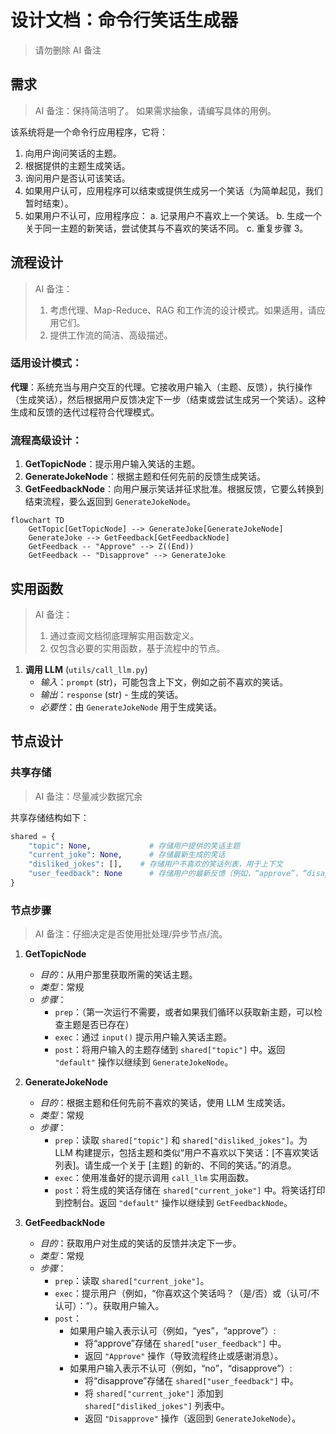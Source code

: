 # 设计文档：命令行笑话生成器

> 请勿删除 AI 备注

## 需求

> AI 备注：保持简洁明了。
> 如果需求抽象，请编写具体的用例。

该系统将是一个命令行应用程序，它将：
1. 向用户询问笑话的主题。
2. 根据提供的主题生成笑话。
3. 询问用户是否认可该笑话。
4. 如果用户认可，应用程序可以结束或提供生成另一个笑话（为简单起见，我们暂时结束）。
5. 如果用户不认可，应用程序应：
    a. 记录用户不喜欢上一个笑话。
    b. 生成一个关于同一主题的新笑话，尝试使其与不喜欢的笑话不同。
    c. 重复步骤 3。

## 流程设计

> AI 备注：
> 1. 考虑代理、Map-Reduce、RAG 和工作流的设计模式。如果适用，请应用它们。
> 2. 提供工作流的简洁、高级描述。

### 适用设计模式：

**代理**：系统充当与用户交互的代理。它接收用户输入（主题、反馈），执行操作（生成笑话），然后根据用户反馈决定下一步（结束或尝试生成另一个笑话）。这种生成和反馈的迭代过程符合代理模式。

### 流程高级设计：

1.  **GetTopicNode**：提示用户输入笑话的主题。
2.  **GenerateJokeNode**：根据主题和任何先前的反馈生成笑话。
3.  **GetFeedbackNode**：向用户展示笑话并征求批准。根据反馈，它要么转换到结束流程，要么返回到 `GenerateJokeNode`。

```mermaid
flowchart TD
    GetTopic[GetTopicNode] --> GenerateJoke[GenerateJokeNode]
    GenerateJoke --> GetFeedback[GetFeedbackNode]
    GetFeedback -- "Approve" --> Z((End))
    GetFeedback -- "Disapprove" --> GenerateJoke
```
## 实用函数

> AI 备注：
> 1. 通过查阅文档彻底理解实用函数定义。
> 2. 仅包含必要的实用函数，基于流程中的节点。

1.  **调用 LLM** (`utils/call_llm.py`)
    *   *输入*：`prompt` (str)，可能包含上下文，例如之前不喜欢的笑话。
    *   *输出*：`response` (str) - 生成的笑话。
    *   *必要性*：由 `GenerateJokeNode` 用于生成笑话。

## 节点设计

### 共享存储

> AI 备注：尽量减少数据冗余

共享存储结构如下：

```python
shared = {
    "topic": None,             # 存储用户提供的笑话主题
    "current_joke": None,      # 存储最新生成的笑话
    "disliked_jokes": [],    # 存储用户不喜欢的笑话列表，用于上下文
    "user_feedback": None      # 存储用户的最新反馈（例如，“approve”，“disapprove”）
}
```

### 节点步骤

> AI 备注：仔细决定是否使用批处理/异步节点/流。

1.  **GetTopicNode**
    *   *目的*：从用户那里获取所需的笑话主题。
    *   *类型*：常规
    *   *步骤*：
        *   `prep`：（第一次运行不需要，或者如果我们循环以获取新主题，可以检查主题是否已存在）
        *   `exec`：通过 `input()` 提示用户输入笑话主题。
        *   `post`：将用户输入的主题存储到 `shared["topic"]` 中。返回 `"default"` 操作以继续到 `GenerateJokeNode`。

2.  **GenerateJokeNode**
    *   *目的*：根据主题和任何先前不喜欢的笑话，使用 LLM 生成笑话。
    *   *类型*：常规
    *   *步骤*：
        *   `prep`：读取 `shared["topic"]` 和 `shared["disliked_jokes"]`。为 LLM 构建提示，包括主题和类似“用户不喜欢以下笑话：[不喜欢笑话列表]。请生成一个关于 [主题] 的新的、不同的笑话。”的消息。
        *   `exec`：使用准备好的提示调用 `call_llm` 实用函数。
        *   `post`：将生成的笑话存储在 `shared["current_joke"]` 中。将笑话打印到控制台。返回 `"default"` 操作以继续到 `GetFeedbackNode`。

3.  **GetFeedbackNode**
    *   *目的*：获取用户对生成的笑话的反馈并决定下一步。
    *   *类型*：常规
    *   *步骤*：
        *   `prep`：读取 `shared["current_joke"]`。
        *   `exec`：提示用户（例如，“你喜欢这个笑话吗？（是/否）或（认可/不认可）：”）。获取用户输入。
        *   `post`：
            *   如果用户输入表示认可（例如，“yes”，“approve”）:
                *   将“approve”存储在 `shared["user_feedback"]` 中。
                *   返回 `"Approve"` 操作（导致流程终止或感谢消息）。
            *   如果用户输入表示不认可（例如，“no”，“disapprove”）:
                *   将“disapprove”存储在 `shared["user_feedback"]` 中。
                *   将 `shared["current_joke"]` 添加到 `shared["disliked_jokes"]` 列表中。
                *   返回 `"Disapprove"` 操作（返回到 `GenerateJokeNode`）。
